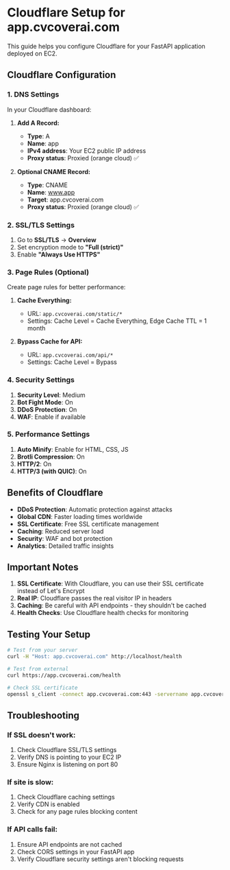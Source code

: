 # Cloudflare Setup for app.cvcoverai.com

This guide helps you configure Cloudflare for your FastAPI application deployed on EC2.

## Cloudflare Configuration

### 1. DNS Settings

In your Cloudflare dashboard:

1. **Add A Record:**
   - **Type**: A
   - **Name**: app
   - **IPv4 address**: Your EC2 public IP address
   - **Proxy status**: Proxied (orange cloud) ✅

2. **Optional CNAME Record:**
   - **Type**: CNAME
   - **Name**: www.app
   - **Target**: app.cvcoverai.com
   - **Proxy status**: Proxied (orange cloud) ✅

### 2. SSL/TLS Settings

1. Go to **SSL/TLS** → **Overview**
2. Set encryption mode to **"Full (strict)"**
3. Enable **"Always Use HTTPS"**

### 3. Page Rules (Optional)

Create page rules for better performance:

1. **Cache Everything:**
   - URL: `app.cvcoverai.com/static/*`
   - Settings: Cache Level = Cache Everything, Edge Cache TTL = 1 month

2. **Bypass Cache for API:**
   - URL: `app.cvcoverai.com/api/*`
   - Settings: Cache Level = Bypass

### 4. Security Settings

1. **Security Level**: Medium
2. **Bot Fight Mode**: On
3. **DDoS Protection**: On
4. **WAF**: Enable if available

### 5. Performance Settings

1. **Auto Minify**: Enable for HTML, CSS, JS
2. **Brotli Compression**: On
3. **HTTP/2**: On
4. **HTTP/3 (with QUIC)**: On

## Benefits of Cloudflare

- **DDoS Protection**: Automatic protection against attacks
- **Global CDN**: Faster loading times worldwide
- **SSL Certificate**: Free SSL certificate management
- **Caching**: Reduced server load
- **Security**: WAF and bot protection
- **Analytics**: Detailed traffic insights

## Important Notes

1. **SSL Certificate**: With Cloudflare, you can use their SSL certificate instead of Let's Encrypt
2. **Real IP**: Cloudflare passes the real visitor IP in headers
3. **Caching**: Be careful with API endpoints - they shouldn't be cached
4. **Health Checks**: Use Cloudflare health checks for monitoring

## Testing Your Setup

```bash
# Test from your server
curl -H "Host: app.cvcoverai.com" http://localhost/health

# Test from external
curl https://app.cvcoverai.com/health

# Check SSL certificate
openssl s_client -connect app.cvcoverai.com:443 -servername app.cvcoverai.com
```

## Troubleshooting

### If SSL doesn't work:
1. Check Cloudflare SSL/TLS settings
2. Verify DNS is pointing to your EC2 IP
3. Ensure Nginx is listening on port 80

### If site is slow:
1. Check Cloudflare caching settings
2. Verify CDN is enabled
3. Check for any page rules blocking content

### If API calls fail:
1. Ensure API endpoints are not cached
2. Check CORS settings in your FastAPI app
3. Verify Cloudflare security settings aren't blocking requests
